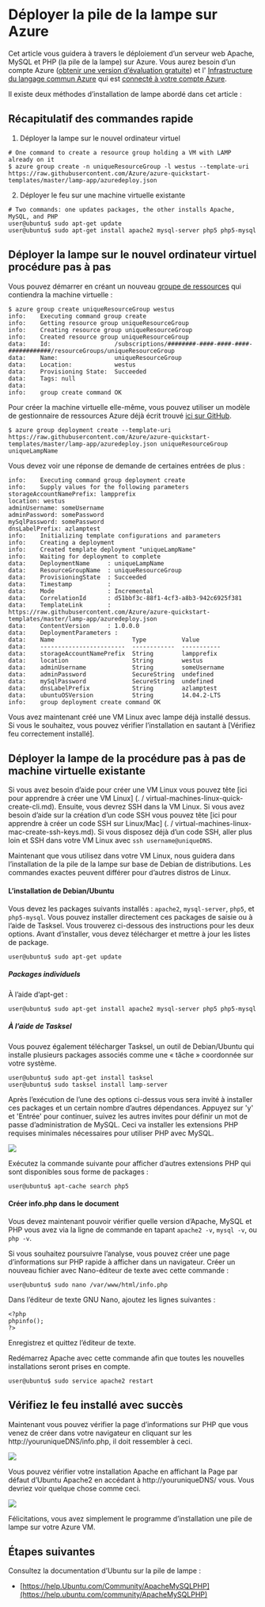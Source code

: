 <properties
    pageTitle="Déployer le feu sur une machine virtuelle Linux | Microsoft Azure"
    description="Pour savoir comment installer la pile de la lampe sur une VM Linux"
    services="virtual-machines-linux"
    documentationCenter="virtual-machines"
    authors="jluk"
    manager="timlt"
    editor=""
    tags="azure-resource-manager"/>

<tags
    ms.service="virtual-machines-linux"
    ms.workload="infrastructure-services"
    ms.tgt_pltfrm="vm-linux"
    ms.devlang="NA"
    ms.topic="article"
    ms.date="06/07/2016"
    ms.author="juluk"/>

# <a name="deploy-lamp-stack-on-azure"></a>Déployer la pile de la lampe sur Azure
Cet article vous guidera à travers le déploiement d’un serveur web Apache, MySQL et PHP (la pile de la lampe) sur Azure. Vous aurez besoin d’un compte Azure ([obtenir une version d’évaluation gratuite](https://azure.microsoft.com/pricing/free-trial/)) et l' [Infrastructure du langage commun Azure](../xplat-cli-install.md) qui est [connecté à votre compte Azure](../xplat-cli-connect.md).

Il existe deux méthodes d’installation de lampe abordé dans cet article :

## <a name="quick-command-summary"></a>Récapitulatif des commandes rapide

1) Déployer la lampe sur le nouvel ordinateur virtuel

```
# One command to create a resource group holding a VM with LAMP already on it
$ azure group create -n uniqueResourceGroup -l westus --template-uri https://raw.githubusercontent.com/Azure/azure-quickstart-templates/master/lamp-app/azuredeploy.json
```

2) Déployer le feu sur une machine virtuelle existante

```
# Two commands: one updates packages, the other installs Apache, MySQL, and PHP
user@ubuntu$ sudo apt-get update
user@ubuntu$ sudo apt-get install apache2 mysql-server php5 php5-mysql
```

## <a name="deploy-lamp-on-new-vm-walkthrough"></a>Déployer la lampe sur le nouvel ordinateur virtuel procédure pas à pas

Vous pouvez démarrer en créant un nouveau [groupe de ressources](../azure-resource-manager/resource-group-overview.md) qui contiendra la machine virtuelle :

    $ azure group create uniqueResourceGroup westus
    info:    Executing command group create
    info:    Getting resource group uniqueResourceGroup
    info:    Creating resource group uniqueResourceGroup
    info:    Created resource group uniqueResourceGroup
    data:    Id:                  /subscriptions/########-####-####-####-############/resourceGroups/uniqueResourceGroup
    data:    Name:                uniqueResourceGroup
    data:    Location:            westus
    data:    Provisioning State:  Succeeded
    data:    Tags: null
    data:
    info:    group create command OK

Pour créer la machine virtuelle elle-même, vous pouvez utiliser un modèle de gestionnaire de ressources Azure déjà écrit trouvé [ici sur GitHub](https://github.com/Azure/azure-quickstart-templates/tree/master/lamp-app).

    $ azure group deployment create --template-uri https://raw.githubusercontent.com/Azure/azure-quickstart-templates/master/lamp-app/azuredeploy.json uniqueResourceGroup uniqueLampName

Vous devez voir une réponse de demande de certaines entrées de plus :

    info:    Executing command group deployment create
    info:    Supply values for the following parameters
    storageAccountNamePrefix: lampprefix
    location: westus
    adminUsername: someUsername
    adminPassword: somePassword
    mySqlPassword: somePassword
    dnsLabelPrefix: azlamptest
    info:    Initializing template configurations and parameters
    info:    Creating a deployment
    info:    Created template deployment "uniqueLampName"
    info:    Waiting for deployment to complete
    data:    DeploymentName     : uniqueLampName
    data:    ResourceGroupName  : uniqueResourceGroup
    data:    ProvisioningState  : Succeeded
    data:    Timestamp          :
    data:    Mode               : Incremental
    data:    CorrelationId      : d51bbf3c-88f1-4cf3-a8b3-942c6925f381
    data:    TemplateLink       : https://raw.githubusercontent.com/Azure/azure-quickstart-templates/master/lamp-app/azuredeploy.json
    data:    ContentVersion     : 1.0.0.0
    data:    DeploymentParameters :
    data:    Name                      Type          Value
    data:    ------------------------  ------------  -----------
    data:    storageAccountNamePrefix  String        lampprefix
    data:    location                  String        westus
    data:    adminUsername             String        someUsername
    data:    adminPassword             SecureString  undefined
    data:    mySqlPassword             SecureString  undefined
    data:    dnsLabelPrefix            String        azlamptest
    data:    ubuntuOSVersion           String        14.04.2-LTS
    info:    group deployment create command OK

Vous avez maintenant créé une VM Linux avec lampe déjà installé dessus. Si vous le souhaitez, vous pouvez vérifier l’installation en sautant à [Vérifiez feu correctement installé].

## <a name="deploy-lamp-on-existing-vm-walkthrough"></a>Déployer la lampe de la procédure pas à pas de machine virtuelle existante

Si vous avez besoin d’aide pour créer une VM Linux vous pouvez tête [ici pour apprendre à créer une VM Linux] (. / virtual-machines-linux-quick-create-cli.md). Ensuite, vous devrez SSH dans la VM Linux. Si vous avez besoin d’aide sur la création d’un code SSH vous pouvez tête [ici pour apprendre à créer un code SSH sur Linux/Mac] (. / virtual-machines-linux-mac-create-ssh-keys.md).
Si vous disposez déjà d’un code SSH, aller plus loin et SSH dans votre VM Linux avec `ssh username@uniqueDNS`.

Maintenant que vous utilisez dans votre VM Linux, nous guidera dans l’installation de la pile de la lampe sur base de Debian de distributions. Les commandes exactes peuvent différer pour d’autres distros de Linux.

#### <a name="installing-on-debianubuntu"></a>L’installation de Debian/Ubuntu

Vous devez les packages suivants installés : `apache2`, `mysql-server`, `php5`, et `php5-mysql`. Vous pouvez installer directement ces packages de saisie ou à l’aide de Tasksel. Vous trouverez ci-dessous des instructions pour les deux options.
Avant d’installer, vous devez télécharger et mettre à jour les listes de package.

    user@ubuntu$ sudo apt-get update
    
##### <a name="individual-packages"></a>Packages individuels
À l’aide d’apt-get :

    user@ubuntu$ sudo apt-get install apache2 mysql-server php5 php5-mysql

##### <a name="using-tasksel"></a>À l’aide de Tasksel
Vous pouvez également télécharger Tasksel, un outil de Debian/Ubuntu qui installe plusieurs packages associés comme une « tâche » coordonnée sur votre système.

    user@ubuntu$ sudo apt-get install tasksel
    user@ubuntu$ sudo tasksel install lamp-server

Après l’exécution de l’une des options ci-dessus vous sera invité à installer ces packages et un certain nombre d’autres dépendances. Appuyez sur 'y' et 'Entrée' pour continuer, suivez les autres invites pour définir un mot de passe d’administration de MySQL. Ceci va installer les extensions PHP requises minimales nécessaires pour utiliser PHP avec MySQL. 

![][1]

Exécutez la commande suivante pour afficher d’autres extensions PHP qui sont disponibles sous forme de packages :

    user@ubuntu$ apt-cache search php5


#### <a name="create-infophp-document"></a>Créer info.php dans le document

Vous devez maintenant pouvoir vérifier quelle version d’Apache, MySQL et PHP vous avez via la ligne de commande en tapant `apache2 -v`, `mysql -v`, ou `php -v`.

Si vous souhaitez poursuivre l’analyse, vous pouvez créer une page d’informations sur PHP rapide à afficher dans un navigateur. Créer un nouveau fichier avec Nano-éditeur de texte avec cette commande :

    user@ubuntu$ sudo nano /var/www/html/info.php

Dans l’éditeur de texte GNU Nano, ajoutez les lignes suivantes :

    <?php
    phpinfo();
    ?>

Enregistrez et quittez l’éditeur de texte.

Redémarrez Apache avec cette commande afin que toutes les nouvelles installations seront prises en compte.

    user@ubuntu$ sudo service apache2 restart

## <a name="verify-lamp-successfully-installed"></a>Vérifiez le feu installé avec succès

Maintenant vous pouvez vérifier la page d’informations sur PHP que vous venez de créer dans votre navigateur en cliquant sur les http://youruniqueDNS/info.php, il doit ressembler à ceci.

![][2]

Vous pouvez vérifier votre installation Apache en affichant la Page par défaut d’Ubuntu Apache2 en accédant à http://youruniqueDNS/ vous. Vous devriez voir quelque chose comme ceci.

![][3]

Félicitations, vous avez simplement le programme d’installation une pile de lampe sur votre Azure VM.

## <a name="next-steps"></a>Étapes suivantes

Consultez la documentation d’Ubuntu sur la pile de lampe :

- [https://help.Ubuntu.com/Community/ApacheMySQLPHP](https://help.ubuntu.com/community/ApacheMySQLPHP)

[1]: ./media/virtual-machines-linux-deploy-lamp-stack/configmysqlpassword-small.png
[2]: ./media/virtual-machines-linux-deploy-lamp-stack/phpsuccesspage.png
[3]: ./media/virtual-machines-linux-deploy-lamp-stack/apachesuccesspage.png
